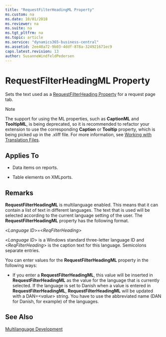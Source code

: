 ```yaml
---
title: "RequestFilterHeadingML Property"
ms.custom: na
ms.date: 10/01/2018
ms.reviewer: na
ms.suite: na
ms.tgt_pltfrm: na
ms.topic: article
ms.service: "dynamics365-business-central"
ms.assetid: 2ee40a72-9b03-4ddf-878a-324921671ec9
caps.latest.revision: 13
author: SusanneWindfeldPedersen
---
```


# RequestFilterHeadingML Property
Sets the text used as a [RequestFilterHeading Property](devenv-requestfilterheading-property.md) for a request page tab.  

> [!NOTE]  
> The support for using the ML properties, such as **CaptionML** and **TooltipML**, is being deprecated, so it is recommended to refactor your extension to use the corresponding **Caption** or **Tooltip** property, which is being picked up in the .xliff file. For more information, see [Working with Translation Files](../devenv-work-with-translation-files.md).
  
## Applies To  
  
- Data items on reports.  
  
- Table elements on XMLports.  
  
## Remarks  
**RequestFilterHeadingML** is multilanguage enabled. This means that it can contain a list of text in different languages. The text that is used will be selected according to the current language setting of the user. The **RequestFilterHeadingML** property has the following format.  
  
<*Language ID*>=<*ReqFilterHeading*>  
  
<*Language ID*> is a Windows standard three-letter language ID and <*ReqFilterHeading*> is the caption text for this language. Semicolons separate entries.  
  
You can enter values for the **RequestFilterHeadingML** property in the following ways:  
  
- If you enter a **RequestFilterHeadingML**, this value will be inserted in **RequestFilterHeadingML** as the value for the language that is currently selected. If the language is set to Danish when a value is entered in **RequestFilterHeadingML**, **RequestFilterHeadingML** will be updated with a DAN=<*value*> string. You have to use the abbreviated name (DAN for Danish, for example) of the languages.  
  
## See Also  
[Multilanguage Development](../devenv-multilanguage-development.md)